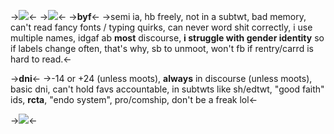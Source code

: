->![](https://cdn.discordapp.com/attachments/1064597015503315054/1108079448395350026/Untitled2220_20230516181154.png)<-
->![](https://i.pinimg.com/564x/35/47/ca/3547ca7f7cccd45c1e5ca695654e7b29.jpg)<-
->**byf**<-
->semi ia, hb freely, not in a subtwt, bad memory, can't read fancy fonts / typing quirks, can never word shit correctly, i use multiple names, idgaf ab **most** discourse, **i struggle with gender identity** so if labels change often, that's why, sb to unmoot, won't fb if rentry/carrd is hard to read.<-

->**dni**<-
->-14 or +24 (unless moots), **always** in discourse (unless moots), basic dni, can't hold favs accountable, in subtwts like sh/edtwt, "good faith" ids, **rcta**, "endo system", pro/comship, don't be a freak lol<-

->![](https://cdn.discordapp.com/attachments/1064597015503315054/1108079448856727632/Untitled2220_20230516181150.png)<-